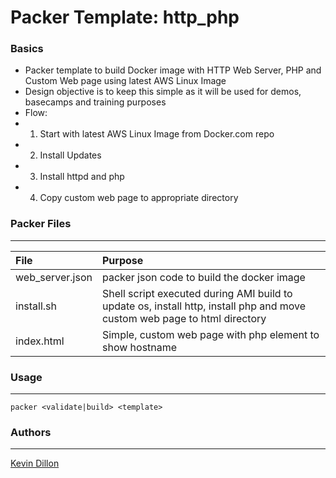 Packer Template: http_php
===========

### Basics
- Packer template to build Docker image with HTTP Web Server, PHP and Custom Web page using latest AWS Linux Image
- Design objective is to keep this simple as it will be used for demos, basecamps and training purposes
- Flow:
- 1) Start with latest AWS Linux Image from Docker.com repo
- 2) Install Updates
- 3) Install httpd and php
- 4) Copy custom web page to appropriate directory

### Packer Files
----------------------
| File | Purpose |
|:-------- |:--------|
web_server.json | packer json code to build the docker image
install.sh | Shell script executed during AMI build to update os, install http, install php and move custom web page to html directory
index.html | Simple, custom web page with php element to show hostname

### Usage
-----
```
packer <validate|build> <template>
```

### Authors
-----
[Kevin Dillon](kdillon@2ndwatch.com)

